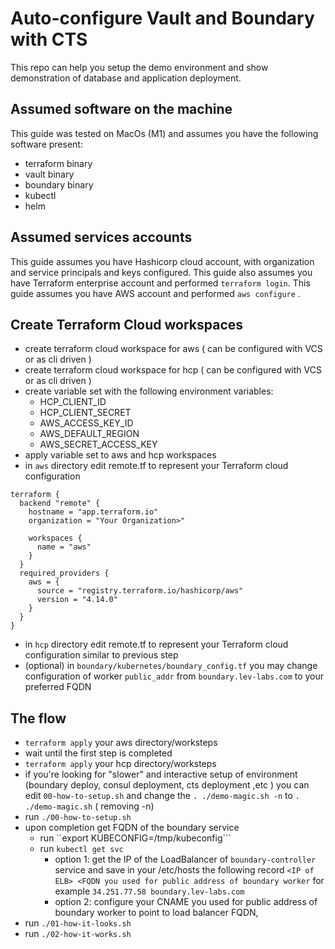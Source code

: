 # Auto-configure Vault and Boundary with CTS

This repo can help you setup the demo environment and show demonstration of database and application deployment.


## Assumed software on the machine
This guide was tested on MacOs (M1) and assumes you have the following software present:
- terraform binary
- vault binary
- boundary binary 
- kubectl
- helm

## Assumed services accounts
This guide assumes you have Hashicorp cloud account, with organization and service principals and keys configured. 
This guide also assumes you have Terraform enterprise account and performed ```terraform login```.
This guide assumes you have AWS account and performed ```aws configure``` .

## Create Terraform Cloud workspaces
- create terraform cloud workspace for aws ( can be configured with VCS or as cli driven )
- create terraform cloud workspace for hcp ( can be configured with VCS or as cli driven )
- create variable set with the following environment variables:
	- HCP_CLIENT_ID
	- HCP_CLIENT_SECRET
	- AWS_ACCESS_KEY_ID
	- AWS_DEFAULT_REGION
	- AWS_SECRET_ACCESS_KEY
- apply variable set to aws and hcp workspaces
- in ```aws``` directory edit remote.tf to represent your Terraform cloud configuration
```
terraform {  
  backend "remote" {  
    hostname = "app.terraform.io"  
	organization = "Your Organization>"  
  
	workspaces {  
      name = "aws"  
    }  
  }  
  required_providers {  
    aws = {  
      source = "registry.terraform.io/hashicorp/aws"  
	  version = "4.14.0"  
	}  
  }  
}
```
- in ```hcp``` directory edit remote.tf to represent your Terraform cloud configuration similar to previous step
- (optional) in ```boundary/kubernetes/boundary_config.tf``` you may change configuration of worker ```public_addr``` from ```boundary.lev-labs.com``` to your preferred FQDN

## The flow
- ```terraform apply``` your aws directory/worksteps
- wait until the first step is completed 
- ```terraform apply``` your hcp directory/worksteps
- if you're looking for "slower" and interactive setup of environment (boundary deploy, consul deployment, cts deployment ,etc ) you can edit ```00-how-to-setup.sh``` and change the ```. ./demo-magic.sh -n``` to ```. ./demo-magic.sh``` ( removing -n)
- run ```./00-how-to-setup.sh```
- upon completion get FQDN of the boundary service
	- run ``export KUBECONFIG=/tmp/kubeconfig```
	- run ```kubectl get svc```
		- option 1:  get the IP of the LoadBalancer of ```boundary-controller``` service and save in your /etc/hosts the following record 
		```<IP of ELB> <FQDN you used for public address of boundary worker```
		for example
		```34.251.77.58 boundary.lev-labs.com```
		- option 2: configure your CNAME you used for public address of boundary worker to point to 	  load balancer FQDN,
- run ```./01-how-it-looks.sh```
- run ```./02-how-it-works.sh```